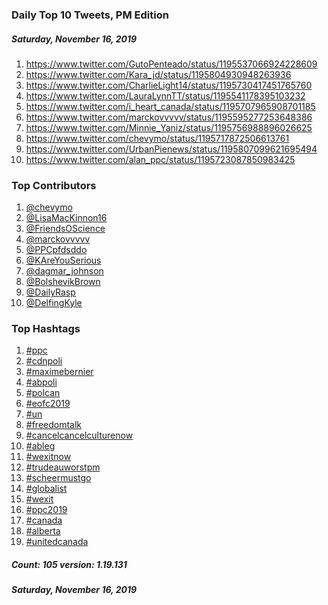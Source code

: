 ### Daily Top 10 Tweets, PM Edition
##### Saturday, November 16, 2019
 1) https://www.twitter.com/GutoPenteado/status/1195537066924228609
 2) https://www.twitter.com/Kara_jd/status/1195804930948263936
 3) https://www.twitter.com/CharlieLight14/status/1195730417451765760
 4) https://www.twitter.com/LauraLynnTT/status/1195541178395103232
 5) https://www.twitter.com/i_heart_canada/status/1195707965908701185
 6) https://www.twitter.com/marckovvvvv/status/1195595277253648386
 7) https://www.twitter.com/Minnie_Yaniz/status/1195756988896026625
 8) https://www.twitter.com/chevymo/status/1195717872506613761
 9) https://www.twitter.com/UrbanPienews/status/1195807099621695494
10) https://www.twitter.com/alan_ppc/status/1195723087850983425

### Top Contributors
  1) [@chevymo](https://www.twitter.com/chevymo)
  2) [@LisaMacKinnon16](https://www.twitter.com/LisaMacKinnon16)
  3) [@FriendsOScience](https://www.twitter.com/FriendsOScience)
  4) [@marckovvvvv](https://www.twitter.com/marckovvvvv)
  5) [@PPCpfdsddo](https://www.twitter.com/PPCpfdsddo)
  6) [@KAreYouSerious](https://www.twitter.com/KAreYouSerious)
  7) [@dagmar_johnson](https://www.twitter.com/dagmar_johnson)
  8) [@BolshevikBrown](https://www.twitter.com/BolshevikBrown)
  9) [@DailyRasp](https://www.twitter.com/DailyRasp)
 10) [@DelfingKyle](https://www.twitter.com/DelfingKyle)



### Top Hashtags

  1) [#ppc](https://www.twitter.com/hashtag/ppc)
  2) [#cdnpoli](https://www.twitter.com/hashtag/cdnpoli)
  3) [#maximebernier](https://www.twitter.com/hashtag/maximebernier)
  4) [#abpoli](https://www.twitter.com/hashtag/abpoli)
  5) [#polcan](https://www.twitter.com/hashtag/polcan)
  6) [#eofc2019](https://www.twitter.com/hashtag/eofc2019)
  7) [#un](https://www.twitter.com/hashtag/un)
  8) [#freedomtalk](https://www.twitter.com/hashtag/freedomtalk)
  9) [#cancelcancelculturenow](https://www.twitter.com/hashtag/cancelcancelculturenow)
 10) [#ableg](https://www.twitter.com/hashtag/ableg)
 11) [#wexitnow](https://www.twitter.com/hashtag/wexitnow)
 12) [#trudeauworstpm](https://www.twitter.com/hashtag/trudeauworstpm)
 13) [#scheermustgo](https://www.twitter.com/hashtag/scheermustgo)
 14) [#globalist](https://www.twitter.com/hashtag/globalist)
 15) [#wexit](https://www.twitter.com/hashtag/wexit)
 16) [#ppc2019](https://www.twitter.com/hashtag/ppc2019)
 17) [#canada](https://www.twitter.com/hashtag/canada)
 18) [#alberta](https://www.twitter.com/hashtag/alberta)
 19) [#unitedcanada](https://www.twitter.com/hashtag/unitedcanada)

##### Count: 105	version: 1.19.131
##### Saturday, November 16, 2019

